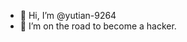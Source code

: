 - 👋 Hi, I’m @yutian-9264
- 🌱 I’m on the road to become a hacker.


<!---
yutian-9264/yutian-9264 is a ✨ special ✨ repository because its `README.md` (this file) appears on your GitHub profile.
You can click the Preview link to take a look at your changes.
--->
